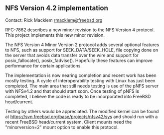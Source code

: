 ## NFS Version 4.2 implementation ##

Contact: Rick Macklem <rmacklem@freebsd.org>

RFC-7862 describes a new minor revision to the NFS Version 4 protocol.
This project implements this new minor revision.

The NFS Version 4 Minor Version 2 protocol adds several optional
features to NFS, such as support for SEEK_DATA/SEEK_HOLE, file
copying done on the server that avoids data transfer over the wire
and support for posix_fallocate(), posix_fadvise().
Hopefully these features can improve performance for certain applications.

The implementation is now nearing completion and recent work has been
mostly testing. A cycle of interoperability testing with Linux has
just been completed. The main area that still needs testing is use
of the pNFS server with NFSv4.2 and that should start soon.
Once testing of pNFS is completed, I believe the code is ready to
be incorporated into FreeBSD head/current.

Testing by others would be appreciated. The modified kernel can be
found at https://svn.freebsd.org/base/projects/nfsv42/sys and should
run with a recent FreeBSD head/current system. Client mounts need the
"minorversion=2" mount option to enable this protocol.
